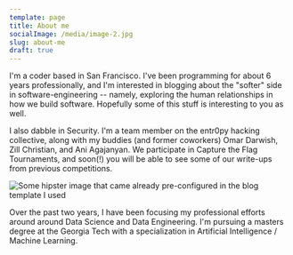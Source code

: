 ```yaml
---
template: page
title: About me
socialImage: /media/image-2.jpg
slug: about-me
draft: true
---
```

I'm a coder based in San Francisco. I've been programming for about 6 years professionally, and I'm interested in blogging about the "softer" side in software-engineering -- namely, exploring the human relationships in how we build software.  Hopefully some of this stuff is interesting to you as well. 

I also dabble in Security. I'm a team member on the entr0py hacking collective, along with my buddies (and former coworkers) Omar Darwish, Zill Christian, and Ani Agajanyan. We participate in Capture the Flag Tournaments, and soon(!) you will be able to see some of our write-ups from previous competitions. 

![Some hipster image that came already pre-configured in the blog template I used](/media/image-2.jpg "Unrelated image. ")

Over the past two years, I have been focusing my professional efforts around around Data Science and Data Engineering. I'm pursuing a masters degree at the Georgia Tech with a specialization in Artificial Intelligence / Machine Learning.